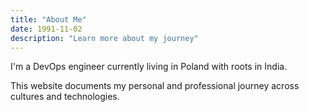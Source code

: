 ```yaml
---
title: "About Me"
date: 1991-11-02
description: "Learn more about my journey"
---
```


I'm a DevOps engineer currently living in Poland with roots in India. 

This website documents my personal and professional journey across cultures and technologies.